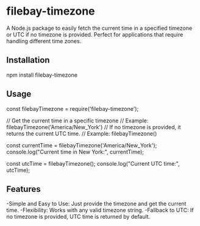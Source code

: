 # filebay-timezone

A Node.js package to easily fetch the current time in a specified timezone or UTC if no timezone is provided. Perfect for applications that require handling different time zones.

## Installation

npm install filebay-timezone

## Usage

const filebayTimezone = require('filebay-timezone');

// Get the current time in a specific timezone
// Example: filebayTimezone('America/New_York')
// If no timezone is provided, it returns the current UTC time.
// Example: filebayTimezone()

const currentTime = filebayTimezone('America/New_York');
console.log("Current time in New York:", currentTime);

const utcTime = filebayTimezone();
console.log("Current UTC time:", utcTime);

## Features

-Simple and Easy to Use: Just provide the timezone and get the current time.
-Flexibility: Works with any valid timezone string.
-Fallback to UTC: If no timezone is provided, UTC time is returned by default.